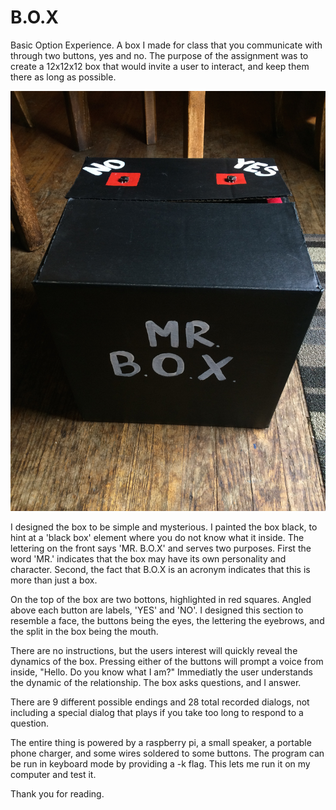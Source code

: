 # B.O.X
Basic Option Experience. A box I made for class that you communicate with through two buttons, yes and no. The purpose of the assignment was to create a 12x12x12 box that would invite a user to interact, and keep them there as long as possible.

![](/box.JPG?raw=true "")

I designed the box to be simple and mysterious. I painted the box black, to hint at a 'black box' element where you do not know what it inside. The lettering on the front says 'MR. B.O.X' and serves two purposes. First the word 'MR.' indicates that the box may have its own personality and character. Second, the fact that B.O.X is an acronym indicates that this is more than just a box.

On the top of the box are two bottons, highlighted in red squares. Angled above each button are labels, 'YES' and 'NO'. I designed this section to resemble a face, the buttons being the eyes, the lettering the eyebrows, and the split in the box being the mouth.

There are no instructions, but the users interest will quickly reveal the dynamics of the box. Pressing either of the buttons will prompt a voice from inside, "Hello. Do you know what I am?" Immediatly the user understands the dynamic of the relationship. The box asks questions, and I answer.

There are 9 different possible endings and 28 total recorded dialogs, not including a special dialog that plays if you take too long to respond to a question.

The entire thing is powered by a raspberry pi, a small speaker, a portable phone charger, and some wires soldered to some buttons. The program can be run in keyboard mode by providing a -k flag. This lets me run it on my computer and test it.

Thank you for reading.
